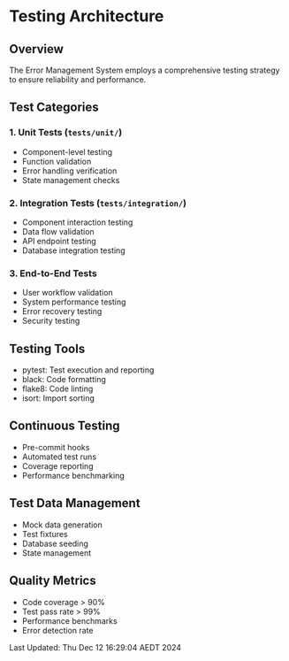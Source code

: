 # Testing Architecture

## Overview

The Error Management System employs a comprehensive testing strategy to ensure reliability and performance.

## Test Categories

### 1. Unit Tests (`tests/unit/`)

- Component-level testing
- Function validation
- Error handling verification
- State management checks

### 2. Integration Tests (`tests/integration/`)

- Component interaction testing
- Data flow validation
- API endpoint testing
- Database integration testing

### 3. End-to-End Tests

- User workflow validation
- System performance testing
- Error recovery testing
- Security testing

## Testing Tools

- pytest: Test execution and reporting
- black: Code formatting
- flake8: Code linting
- isort: Import sorting

## Continuous Testing

- Pre-commit hooks
- Automated test runs
- Coverage reporting
- Performance benchmarking

## Test Data Management

- Mock data generation
- Test fixtures
- Database seeding
- State management

## Quality Metrics

- Code coverage > 90%
- Test pass rate > 99%
- Performance benchmarks
- Error detection rate

Last Updated: Thu Dec 12 16:29:04 AEDT 2024
